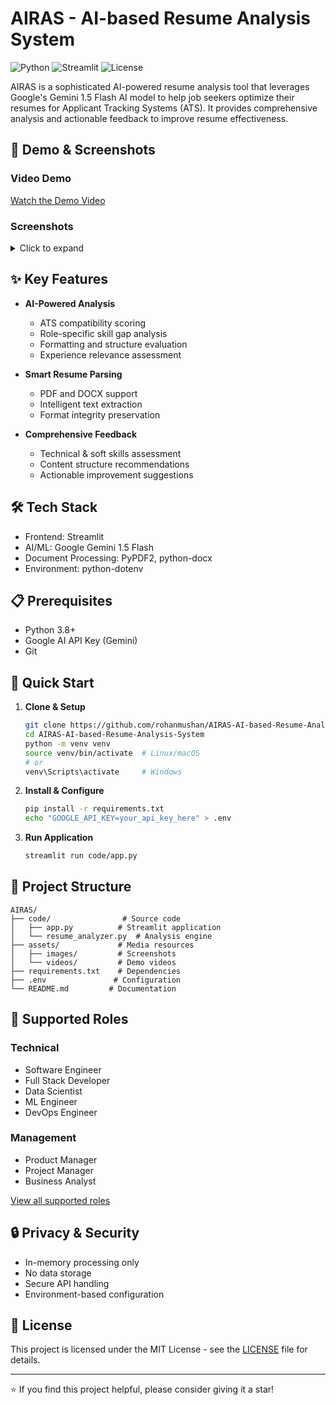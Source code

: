 # AIRAS - AI-based Resume Analysis System

![Python](https://img.shields.io/badge/Python-3.8%2B-blue)
![Streamlit](https://img.shields.io/badge/Streamlit-1.31%2B-red)
![License](https://img.shields.io/badge/License-MIT-green)

AIRAS is a sophisticated AI-powered resume analysis tool that leverages Google's Gemini 1.5 Flash AI model to help job seekers optimize their resumes for Applicant Tracking Systems (ATS). It provides comprehensive analysis and actionable feedback to improve resume effectiveness.

## 📸 Demo & Screenshots

### Video Demo
[Watch the Demo Video](link-to-your-demo-video)

### Screenshots
<details>
<summary>Click to expand</summary>

#### Main Interface
![Main Interface](assets/images/main-interface.png)

#### Analysis Results
![Analysis Results](assets/images/analysis-results.png)

#### Skills Assessment
![Skills Assessment](assets/images/skills-assessment.png)
</details>

## ✨ Key Features

- **AI-Powered Analysis**
  - ATS compatibility scoring
  - Role-specific skill gap analysis
  - Formatting and structure evaluation
  - Experience relevance assessment

- **Smart Resume Parsing**
  - PDF and DOCX support
  - Intelligent text extraction
  - Format integrity preservation

- **Comprehensive Feedback**
  - Technical & soft skills assessment
  - Content structure recommendations
  - Actionable improvement suggestions

## 🛠️ Tech Stack

- Frontend: Streamlit
- AI/ML: Google Gemini 1.5 Flash
- Document Processing: PyPDF2, python-docx
- Environment: python-dotenv

## 📋 Prerequisites

- Python 3.8+
- Google AI API Key (Gemini)
- Git

## 🚀 Quick Start

1. **Clone & Setup**
   ```bash
   git clone https://github.com/rohanmushan/AIRAS-AI-based-Resume-Analysis-System.git
   cd AIRAS-AI-based-Resume-Analysis-System
   python -m venv venv
   source venv/bin/activate  # Linux/macOS
   # or
   venv\Scripts\activate     # Windows
   ```

2. **Install & Configure**
   ```bash
   pip install -r requirements.txt
   echo "GOOGLE_API_KEY=your_api_key_here" > .env
   ```

3. **Run Application**
   ```bash
   streamlit run code/app.py
   ```

## 📂 Project Structure

```
AIRAS/
├── code/                # Source code
│   ├── app.py          # Streamlit application
│   └── resume_analyzer.py  # Analysis engine
├── assets/             # Media resources
│   ├── images/         # Screenshots
│   └── videos/         # Demo videos
├── requirements.txt    # Dependencies
├── .env               # Configuration
└── README.md         # Documentation
```

## 🎯 Supported Roles

### Technical
- Software Engineer
- Full Stack Developer
- Data Scientist
- ML Engineer
- DevOps Engineer

### Management
- Product Manager
- Project Manager
- Business Analyst

[View all supported roles](docs/supported-roles.md)

## 🔒 Privacy & Security

- In-memory processing only
- No data storage
- Secure API handling
- Environment-based configuration

## 📝 License

This project is licensed under the MIT License - see the [LICENSE](LICENSE) file for details.


---

⭐️ If you find this project helpful, please consider giving it a star! 
